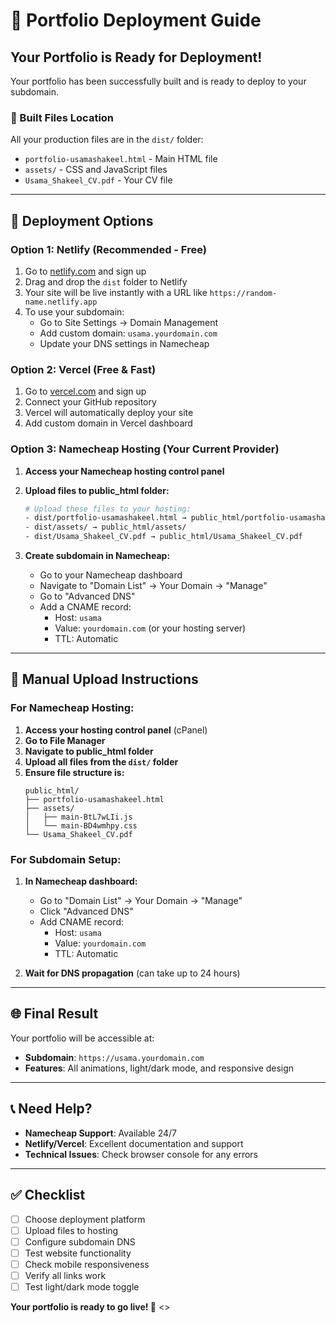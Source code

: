 # 🚀 Portfolio Deployment Guide

## Your Portfolio is Ready for Deployment!

Your portfolio has been successfully built and is ready to deploy to your subdomain.

### 📁 Built Files Location
All your production files are in the `dist/` folder:
- `portfolio-usamashakeel.html` - Main HTML file
- `assets/` - CSS and JavaScript files
- `Usama_Shakeel_CV.pdf` - Your CV file

---

## 🎯 Deployment Options

### Option 1: Netlify (Recommended - Free)
1. Go to [netlify.com](https://netlify.com) and sign up
2. Drag and drop the `dist` folder to Netlify
3. Your site will be live instantly with a URL like `https://random-name.netlify.app`
4. To use your subdomain:
   - Go to Site Settings → Domain Management
   - Add custom domain: `usama.yourdomain.com`
   - Update your DNS settings in Namecheap

### Option 2: Vercel (Free & Fast)
1. Go to [vercel.com](https://vercel.com) and sign up
2. Connect your GitHub repository
3. Vercel will automatically deploy your site
4. Add custom domain in Vercel dashboard

### Option 3: Namecheap Hosting (Your Current Provider)
1. **Access your Namecheap hosting control panel**
2. **Upload files to public_html folder:**
   ```bash
   # Upload these files to your hosting:
   - dist/portfolio-usamashakeel.html → public_html/portfolio-usamashakeel.html
   - dist/assets/ → public_html/assets/
   - dist/Usama_Shakeel_CV.pdf → public_html/Usama_Shakeel_CV.pdf
   ```

3. **Create subdomain in Namecheap:**
   - Go to your Namecheap dashboard
   - Navigate to "Domain List" → Your Domain → "Manage"
   - Go to "Advanced DNS"
   - Add a CNAME record:
     - Host: `usama`
     - Value: `yourdomain.com` (or your hosting server)
     - TTL: Automatic

---

## 🔧 Manual Upload Instructions

### For Namecheap Hosting:
1. **Access your hosting control panel** (cPanel)
2. **Go to File Manager**
3. **Navigate to public_html folder**
4. **Upload all files from the `dist/` folder**
5. **Ensure file structure is:**
   ```
   public_html/
   ├── portfolio-usamashakeel.html
   ├── assets/
   │   ├── main-BtL7wLIi.js
   │   └── main-BD4wmhpy.css
   └── Usama_Shakeel_CV.pdf
   ```

### For Subdomain Setup:
1. **In Namecheap dashboard:**
   - Go to "Domain List" → Your Domain → "Manage"
   - Click "Advanced DNS"
   - Add CNAME record:
     - Host: `usama`
     - Value: `yourdomain.com`
     - TTL: Automatic

2. **Wait for DNS propagation** (can take up to 24 hours)

---

## 🌐 Final Result
Your portfolio will be accessible at:
- **Subdomain**: `https://usama.yourdomain.com`
- **Features**: All animations, light/dark mode, and responsive design

---

## 📞 Need Help?
- **Namecheap Support**: Available 24/7
- **Netlify/Vercel**: Excellent documentation and support
- **Technical Issues**: Check browser console for any errors

---

## ✅ Checklist
- [ ] Choose deployment platform
- [ ] Upload files to hosting
- [ ] Configure subdomain DNS
- [ ] Test website functionality
- [ ] Check mobile responsiveness
- [ ] Verify all links work
- [ ] Test light/dark mode toggle

**Your portfolio is ready to go live! 🎉** <>